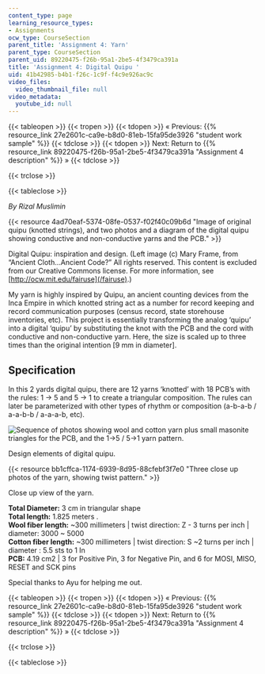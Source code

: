 ```yaml
---
content_type: page
learning_resource_types:
- Assignments
ocw_type: CourseSection
parent_title: 'Assignment 4: Yarn'
parent_type: CourseSection
parent_uid: 89220475-f26b-95a1-2be5-4f3479ca391a
title: 'Assignment 4: Digital Quipu '
uid: 41b42985-b4b1-f26c-1c9f-f4c9e926ac9c
video_files:
  video_thumbnail_file: null
video_metadata:
  youtube_id: null
---
```


{{< tableopen >}}
{{< tropen >}}
{{< tdopen >}}
« Previous: {{% resource_link 27e2601c-ca9e-b8d0-81eb-15fa95de3926 "student work sample" %}}
{{< tdclose >}}
{{< tdopen >}}
Next: Return to {{% resource_link 89220475-f26b-95a1-2be5-4f3479ca391a "Assignment 4 description" %}} »
{{< tdclose >}}

{{< trclose >}}

{{< tableclose >}}

_By Rizal Muslimin_

{{< resource 4ad70eaf-5374-08fe-0537-f02f40c09b6d "Image of original quipu (knotted strings), and two photos and a diagram of the digital quipu showing conductive and non-conductive yarns and the PCB." >}}

Digital Quipu: inspiration and design. (Left image (c) Mary Frame, from “Ancient Cloth...Ancient Code?” All rights reserved. This content is excluded from our Creative Commons license. For more information, see [http://ocw.mit.edu/fairuse](/fairuse).)

My yarn is highly inspired by Quipu, an ancient counting devices from the Inca Empire in which knotted string act as a number for record keeping and record communication purposes (census record, state storehouse inventories, etc). This project is essentially transforming the analog ‘quipu’ into a digital ‘quipu’ by substituting the knot with the PCB and the cord with conductive and non-conductive yarn. Here, the size is scaled up to three times than the original intention \[9 mm in diameter\].

Specification
-------------

In this 2 yards digital quipu, there are 12 yarns ‘knotted’ with 18 PCB’s with the rules: 1 -> 5 and 5 -> 1 to create a triangular composition. The rules can later be parameterized with other types of rhythm or composition (a-b-a-b / a-a-b-b / a-a-a-b, etc).

![Sequence of photos showing wool and cotton yarn plus small masonite triangles for the PCB, and the 1->5 / 5->1 yarn pattern.](/courses/media-arts-and-sciences/mas-962-special-topics-new-textiles-spring-2010/assignments-and-projects/yarn/assignment-4-digital-quipu/quipu2.jpg)

Design elements of digital quipu.

{{< resource bb1cffca-1174-6939-8d95-88cfebf3f7e0 "Three close up photos of the yarn, showing twist pattern." >}}

Close up view of the yarn.

**Total Diameter:** 3 cm in triangular shape  
**Total length:** 1.825 meters .  
**Wool fiber length:** ~300 millimeters | twist direction: Z - 3 turns per inch | diameter: 3000 ~ 5000  
**Cotton fiber length:** ~300 millimeters | twist direction: S ~2 turns per inch | diameter : 5.5 sts to 1 In  
**PCB:** 4.19 cm2 | 3 for Positive Pin, 3 for Negative Pin, and 6 for MOSI, MISO, RESET and SCK pins

Special thanks to Ayu for helping me out.

{{< tableopen >}}
{{< tropen >}}
{{< tdopen >}}
« Previous: {{% resource_link 27e2601c-ca9e-b8d0-81eb-15fa95de3926 "student work sample" %}}
{{< tdclose >}}
{{< tdopen >}}
Next: Return to {{% resource_link 89220475-f26b-95a1-2be5-4f3479ca391a "Assignment 4 description" %}} »
{{< tdclose >}}

{{< trclose >}}

{{< tableclose >}}